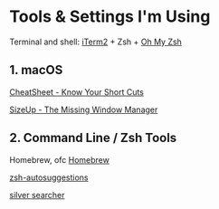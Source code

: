 # Tools & Settings I'm Using

Terminal and shell: [iTerm2](https://iterm2.com/) + Zsh + [Oh My Zsh](https://ohmyz.sh/)

## 1. macOS

[CheatSheet - Know Your Short Cuts](https://mediaatelier.com/CheatSheet/)

[SizeUp - The Missing Window Manager](https://www.irradiatedsoftware.com/sizeup/)

## 2. Command Line / Zsh Tools

Homebrew, ofc [Homebrew](https://brew.sh/)

[zsh-autosuggestions](https://github.com/zsh-users/zsh-autosuggestions)

[silver searcher](https://github.com/ggreer/the_silver_searcher)
